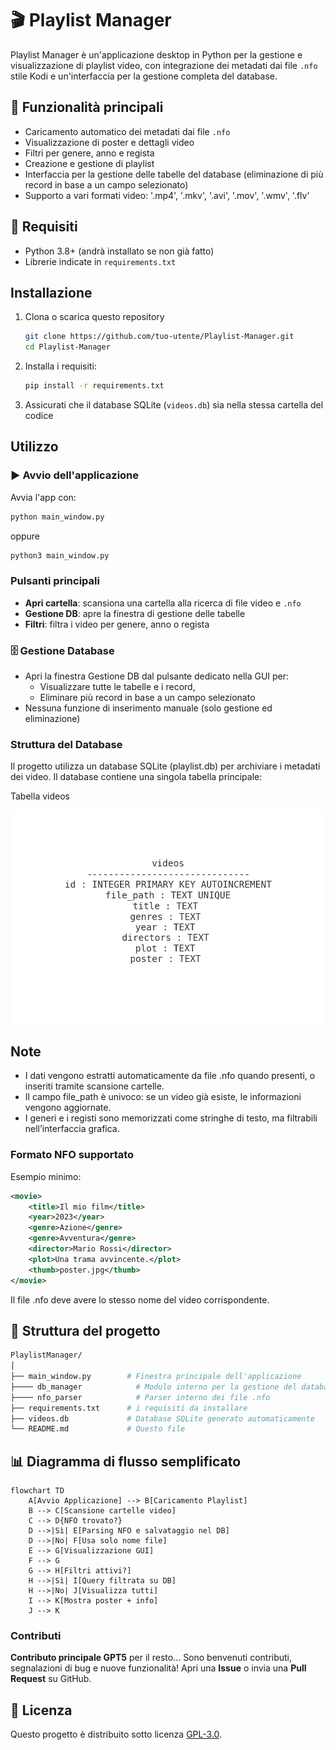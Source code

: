 # 🎬 Playlist Manager

Playlist Manager è un'applicazione desktop in Python per la gestione e visualizzazione di playlist video, con integrazione dei metadati dai file `.nfo` stile Kodi e un'interfaccia per la gestione completa del database.

## 🚀 Funzionalità principali

- Caricamento automatico dei metadati dai file `.nfo`
- Visualizzazione di poster e dettagli video
- Filtri per genere, anno e regista
- Creazione e gestione di playlist
- Interfaccia per la gestione delle tabelle del database (eliminazione di più record in base a un campo selezionato)
- Supporto a vari formati video: '.mp4', '.mkv', '.avi', '.mov', '.wmv', '.flv'

## 🔧 Requisiti

- Python 3.8+ (andrà installato se non già fatto)
- Librerie indicate in `requirements.txt`

## Installazione

1. Clona o scarica questo repository
   ```bash
   git clone https://github.com/tuo-utente/Playlist-Manager.git
   cd Playlist-Manager
    ```
3. Installa i requisiti:
   ```bash
   pip install -r requirements.txt
   ```
4. Assicurati che il database SQLite (`videos.db`) sia nella stessa cartella del codice

## Utilizzo
### ▶️ Avvio dell'applicazione
Avvia l'app con:
```bash
python main_window.py
```
oppure

```bash
python3 main_window.py
```

### Pulsanti principali
- **Apri cartella**: scansiona una cartella alla ricerca di file video e `.nfo`
- **Gestione DB**: apre la finestra di gestione delle tabelle
- **Filtri**: filtra i video per genere, anno o regista

### 🗄 Gestione Database

- Apri la finestra Gestione DB dal pulsante dedicato nella GUI per:
   - Visualizzare tutte le tabelle e i record,
   - Eliminare più record in base a un campo selezionato
- Nessuna funzione di inserimento manuale (solo gestione ed eliminazione)

### Struttura del Database

Il progetto utilizza un database SQLite (playlist.db) per archiviare i metadati dei video.
Il database contiene una singola tabella principale:

Tabella videos

[![Database Schema](db_schema.png)](db_schema.png)

## Note

- I dati vengono estratti automaticamente da file .nfo quando presenti, o inseriti tramite scansione cartelle.
- Il campo file_path è univoco: se un video già esiste, le informazioni vengono aggiornate.
- I generi e i registi sono memorizzati come stringhe di testo, ma filtrabili nell’interfaccia grafica.

### Formato NFO supportato

Esempio minimo:
```xml
<movie>
    <title>Il mio film</title>
    <year>2023</year>
    <genre>Azione</genre>
    <genre>Avventura</genre>
    <director>Mario Rossi</director>
    <plot>Una trama avvincente.</plot>
    <thumb>poster.jpg</thumb>
</movie>
```

Il file .nfo deve avere lo stesso nome del video corrispondente.

## 📂 Struttura del progetto

```graphql
PlaylistManager/
│
├── main_window.py        # Finestra principale dell'applicazione
├──── db_manager            # Modulo interno per la gestione del database SQLite
├──── nfo_parser            # Parser interno dei file .nfo
├── requirements.txt      # i requisiti da installare
├── videos.db             # Database SQLite generato automaticamente
└── README.md             # Questo file
```


## 📊 Diagramma di flusso semplificato
   ```mermaid
   flowchart TD
       A[Avvio Applicazione] --> B[Caricamento Playlist]
       B --> C[Scansione cartelle video]
       C --> D{NFO trovato?}
       D -->|Sì| E[Parsing NFO e salvataggio nel DB]
       D -->|No| F[Usa solo nome file]
       E --> G[Visualizzazione GUI]
       F --> G
       G --> H[Filtri attivi?]
       H -->|Sì| I[Query filtrata su DB]
       H -->|No| J[Visualizza tutti]
       I --> K[Mostra poster + info]
       J --> K
   ```
### Contributi
**Contributo principale GPT5** per il resto...
Sono benvenuti contributi, segnalazioni di bug e nuove funzionalità!
Apri una **Issue** o invia una **Pull Request** su GitHub.

## 📜 Licenza

Questo progetto è distribuito sotto licenza [GPL-3.0](https://www.gnu.org/licenses/gpl-3.0.html).
